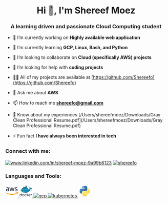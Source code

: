 <h1 align="center">Hi 👋, I'm Shereef Moez</h1>
<h3 align="center">A learning driven and passionate Cloud Computing student</h3>

- 🔭 I’m currently working on **Highly available web application**

- 🌱 I’m currently learning **GCP, Linux, Bash, and Python**

- 👯 I’m looking to collaborate on **Cloud (specifically AWS) projects**

- 🤝 I’m looking for help with **coding projects**

- 👨‍💻 All of my projects are available at [https://github.com/Shereefo](https://github.com/Shereefo)

- 💬 Ask me about **AWS**

- 📫 How to reach me **shereefo@gmail.com**

- 📄 Know about my experiences [/Users/shereefmoez/Downloads/Gray Clean Professional Resume.pdf](/Users/shereefmoez/Downloads/Gray Clean Professional Resume.pdf)

- ⚡ Fun fact **I have always been interested in tech**

<h3 align="left">Connect with me:</h3>
<p align="left">
<a href="https://linkedin.com/in/www.linkedin.com/in/shereef-moez-9a99b6123" target="blank"><img align="center" src="https://raw.githubusercontent.com/rahuldkjain/github-profile-readme-generator/master/src/images/icons/Social/linked-in-alt.svg" alt="www.linkedin.com/in/shereef-moez-9a99b6123" height="30" width="40" /></a>
<a href="https://instagram.com/shereefo" target="blank"><img align="center" src="https://raw.githubusercontent.com/rahuldkjain/github-profile-readme-generator/master/src/images/icons/Social/instagram.svg" alt="shereefo" height="30" width="40" /></a>
</p>

<h3 align="left">Languages and Tools:</h3>
<p align="left"> <a href="https://aws.amazon.com" target="_blank" rel="noreferrer"> <img src="https://raw.githubusercontent.com/devicons/devicon/master/icons/amazonwebservices/amazonwebservices-original-wordmark.svg" alt="aws" width="40" height="40"/> </a> <a href="https://www.docker.com/" target="_blank" rel="noreferrer"> <img src="https://raw.githubusercontent.com/devicons/devicon/master/icons/docker/docker-original-wordmark.svg" alt="docker" width="40" height="40"/> </a> <a href="https://cloud.google.com" target="_blank" rel="noreferrer"> <img src="https://www.vectorlogo.zone/logos/google_cloud/google_cloud-icon.svg" alt="gcp" width="40" height="40"/> </a> <a href="https://kubernetes.io" target="_blank" rel="noreferrer"> <img src="https://www.vectorlogo.zone/logos/kubernetes/kubernetes-icon.svg" alt="kubernetes" width="40" height="40"/> </a> <a href="https://www.python.org" target="_blank" rel="noreferrer"> <img src="https://raw.githubusercontent.com/devicons/devicon/master/icons/python/python-original.svg" alt="python" width="40" height="40"/> </a> </p>

